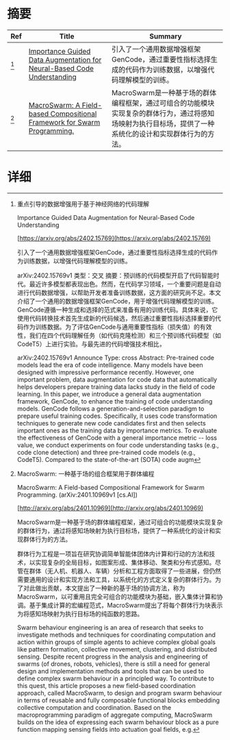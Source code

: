 # 摘要

| Ref | Title | Summary |
| --- | --- | --- |
| [^1] | [Importance Guided Data Augmentation for Neural-Based Code Understanding](https://arxiv.org/abs/2402.15769) | 引入了一个通用数据增强框架GenCode，通过重要性指标选择生成的代码作为训练数据，以增强代码理解模型的训练。 |
| [^2] | [MacroSwarm: A Field-based Compositional Framework for Swarm Programming.](http://arxiv.org/abs/2401.10969) | MacroSwarm是一种基于场的群体编程框架，通过可组合的功能模块实现复杂的群体行为，通过将感知场映射为执行目标场，提供了一种系统化的设计和实现群体行为的方法。 |

# 详细

[^1]: 重点引导的数据增强用于基于神经网络的代码理解

    Importance Guided Data Augmentation for Neural-Based Code Understanding

    [https://arxiv.org/abs/2402.15769](https://arxiv.org/abs/2402.15769)

    引入了一个通用数据增强框架GenCode，通过重要性指标选择生成的代码作为训练数据，以增强代码理解模型的训练。

    

    arXiv:2402.15769v1 类型：交叉 摘要：预训练的代码模型开启了代码智能时代。最近许多模型都表现出色。然而，在代码学习领域，一个重要问题是自动进行代码数据增强，以帮助开发者准备训练数据，这方面的研究尚不足。本文介绍了一个通用的数据增强框架GenCode，用于增强代码理解模型的训练。GenCode遵循一种生成和选择的范式来准备有用的训练代码。具体来说，它使用代码转换技术首先生成新的代码候选，然后通过重要性指标选择重要的代码作为训练数据。为了评估GenCode与通用重要性指标（损失值）的有效性，我们在四个代码理解任务（如代码克隆检测）和三个预训练代码模型（如CodeT5）上进行实验。与最先进的代码增强技术相比，

    arXiv:2402.15769v1 Announce Type: cross  Abstract: Pre-trained code models lead the era of code intelligence. Many models have been designed with impressive performance recently. However, one important problem, data augmentation for code data that automatically helps developers prepare training data lacks study in the field of code learning. In this paper, we introduce a general data augmentation framework, GenCode, to enhance the training of code understanding models. GenCode follows a generation-and-selection paradigm to prepare useful training codes. Specifically, it uses code transformation techniques to generate new code candidates first and then selects important ones as the training data by importance metrics. To evaluate the effectiveness of GenCode with a general importance metric -- loss value, we conduct experiments on four code understanding tasks (e.g., code clone detection) and three pre-trained code models (e.g., CodeT5). Compared to the state-of-the-art (SOTA) code augm
    
[^2]: MacroSwarm: 一种基于场的组合框架用于群体编程

    MacroSwarm: A Field-based Compositional Framework for Swarm Programming. (arXiv:2401.10969v1 [cs.AI])

    [http://arxiv.org/abs/2401.10969](http://arxiv.org/abs/2401.10969)

    MacroSwarm是一种基于场的群体编程框架，通过可组合的功能模块实现复杂的群体行为，通过将感知场映射为执行目标场，提供了一种系统化的设计和实现群体行为的方法。

    

    群体行为工程是一项旨在研究协调简单智能体团体内计算和行动的方法和技术，以实现复杂的全局目标，如图案形成、集体移动、聚类和分布式感知。尽管在群体（无人机、机器人、车辆）分析和工程方面取得了一些进展，但仍然需要通用的设计和实现方法和工具，以系统化的方式定义复杂的群体行为。为了对此做出贡献，本文提出了一种新的基于场的协调方法，称为MacroSwarm，以可重用且完全可组合的功能模块为基础，嵌入集体计算和协调。基于集成计算的宏编程范式，MacroSwarm提出了将每个群体行为块表示为将感知场映射为执行目标场的纯函数的思路。

    Swarm behaviour engineering is an area of research that seeks to investigate methods and techniques for coordinating computation and action within groups of simple agents to achieve complex global goals like pattern formation, collective movement, clustering, and distributed sensing. Despite recent progress in the analysis and engineering of swarms (of drones, robots, vehicles), there is still a need for general design and implementation methods and tools that can be used to define complex swarm behaviour in a principled way. To contribute to this quest, this article proposes a new field-based coordination approach, called MacroSwarm, to design and program swarm behaviour in terms of reusable and fully composable functional blocks embedding collective computation and coordination. Based on the macroprogramming paradigm of aggregate computing, MacroSwarm builds on the idea of expressing each swarm behaviour block as a pure function mapping sensing fields into actuation goal fields, e.g.
    

